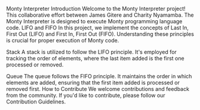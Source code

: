 Monty Interpreter
Introduction
Welcome to the Monty Interpreter project! This collaborative effort between James Gitere and Charity Nyamamba. The Monty Interpreter is designed to execute Monty programming language code.
LIFO and FIFO
In this project, we implement the concepts of Last In, First Out (LIFO) and First In, First Out (FIFO). Understanding these principles is crucial for proper execution of Monty code.

Stack
A stack is utilized to follow the LIFO principle. It's employed for tracking the order of elements, where the last item added is the first one processed or removed.

Queue
The queue follows the FIFO principle. It maintains the order in which elements are added, ensuring that the first item added is processed or removed first.
How to Contribute
We welcome contributions and feedback from the community. If you'd like to contribute, please follow our Contribution Guidelines.